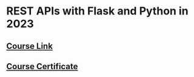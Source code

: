 # REST APIs with Flask and Python in 2023

## [Course Link](https://www.udemy.com/course/rest-api-flask-and-python/)

## [Course Certificate](https://www.udemy.com/certificate/UC-b3219541-87f6-4a9f-8f76-986471f0faba/)

